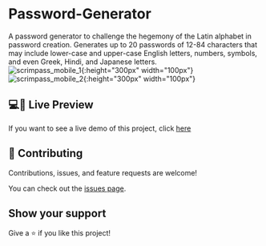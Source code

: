 # Password-Generator
A password generator to challenge the hegemony of the Latin alphabet in password creation. Generates up to 20 passwords of 12-84 characters that may include lower-case and upper-case English letters, numbers, symbols, and even Greek, Hindi, and Japanese letters.
<br>
![scrimpass_mobile_1](https://github.com/ch4ne5teban/Password-Generator/assets/97411234/fb4f39da-07ac-44d8-9547-64ac6dc61782){:height="300px" width="100px"}
![scrimpass_mobile_2](https://github.com/ch4ne5teban/Password-Generator/assets/97411234/a44b2325-a1dc-4453-98e4-37bfcdd6bfbf){:height="300px" width="100px"}
<br>
## 💻📱 Live Preview

If you want to see a live demo of this project, click [here](https://scrimpass.com)

## 🤝 Contributing

Contributions, issues, and feature requests are welcome! 

You can check out the [issues page](../../issues/).

## Show your support

Give a ⭐️ if you like this project!
